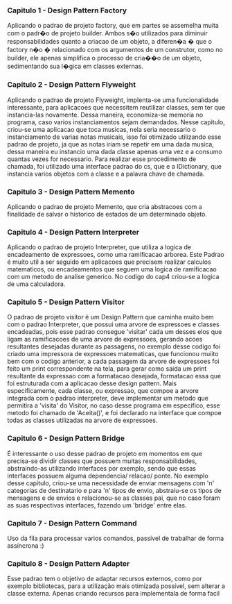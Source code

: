 ### Capitulo 1 - Design Pattern Factory

Aplicando o padrao de projeto factory, que em partes se assemelha muita com o padr�o de projeto builder. Ambos s�o utilizados para diminuir responsabilidades quanto a criacao de um objeto, a diferen�a � que o factory n�o � relacionado com os argumentos de um construtor, como no builder, ele apenas simplifica o processo de cria��o de um objeto, sedimentando sua l�gica em classes externas.

### Capitulo 2 - Design Pattern Flyweight

Aplicando o padrao de projeto Flyweight, implenta-se uma funcionalidade interessante, para aplicacoes que necessitem reutilizar classes, sem ter que instancia-las novamente. Dessa maneira, economiza-se memoria no programa, caso varios instanciamentos sejam demandados. Nesse capitulo, criou-se uma aplicacao que toca musicas, nela seria necessario o instanciamento de varias notas musicais, isso foi otimizado utilizando esse padrao de projeto, ja que as notas iriam se repetir em uma dada musica, dessa maneira eu instancio uma dada classe apenas uma vez e a consumo quantas vezes for necessario. Para realizar esse procedimento de chamada, foi utilizado uma interface padrao do cs, que e a IDictionary, que instancia varios objetos com a classe e a palavra chave de chamada.

### Capitulo 3 - Design Pattern Memento

Aplicando o padrao de projeto Memento, que cria abstracoes com a finalidade de salvar o historico de estados de um determinado objeto.

### Capitulo 4 - Design Pattern Interpreter

Aplicando o padrao de projeto Interpreter, que utiliza a logica de encadeamento de expressoes, como uma ramificacao arborea. Este Padrao é muito util a ser seguido em aplicacoes que precisem realizar calculos matematicos, ou encadeamentos que seguem uma logica de ramificacao com um metodo de analise generico. No codigo do cap4 criou-se a logica de uma calculadora.

### Capitulo 5 - Design Pattern Visitor

O padrao de projeto visitor é um Design Pattern que caminha muito bem com o padrao Interpreter, que possui uma arvore de expressoes e classes encadeadas, pois esse padrao consegue 'visitar' cada um desses elos que ligam as ramificacoes de uma arvore de expressoes, gerando acoes resultantes desejadas durante as passagens, no exemplo desse codigo foi criado uma impressora de expressoes matematicas, que funcionou muiito bem com o codigo anterior, a cada passagem da arvore de expressoes foi feito um print correspondente na tela, para gerar como saida um print resultante da expressao com a formatacao desejada, formatacao essa que foi estruturada com a aplicacao desse design pattern.
Mais especificamente, cada classe, ou expressao, que compoe a arvore integrada com o padrao interpreter, deve implementar um metodo que permitira a 'visita' do Visitor, no caso desse programa em especifico, esse metodo foi chamado de 'Aceita()', e foi declarado na interface que compoe todas as classes utilizadas na arvore de expressoes.

### Capitulo 6 - Design Pattern Bridge

É interessante o uso desse padrao de projeto em momentos em que precisa-se dividir classes que possuem muitas responsabilidades, abstraindo-as utilizando interfaces por exemplo, sendo que essas interfaces possuem alguma dependencia/ relacao/ ponte. No exemplo desse capitulo, criou-se uma necessidade de enviar mensagens com 'n' categorias de destinatario e para 'n' tipos de envio, abstraiu-se os tipos de mensagens e de envios e relacionou-se as classes pai, que no caso foram as suas respectivas interfaces, fazendo um 'bridge' entre elas.

### Capitulo 7 - Design Pattern Command

Uso da fila para processar varios comandos, passível de trabalhar de forma assíncrona :)

### Capitulo 8 - Design Pattern Adapter

Esse padrao tem o objetivo de adaptar recursos externos, como por exemplo bibliotecas, para a utilização mais otimizada possível, sem alterar a classe externa. Apenas criando recursos para implementala de forma facil
